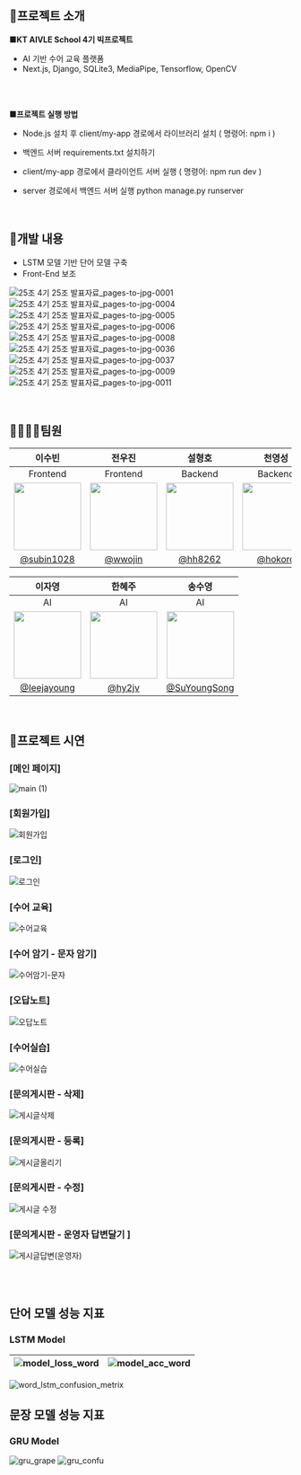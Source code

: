 
## 📌프로젝트 소개
**■KT AIVLE School 4기 빅프로젝트**
- AI 기반 수어 교육 플랫폼
- Next.js, Django, SQLite3, MediaPipe, Tensorflow, OpenCV
<!-- - ✉️officialrossetta@gmail.com -->

</br>


</br>

**■프로젝트 실행 방법**
 - Node.js 설치 후 client/my-app 경로에서 라이브러리 설치 ( 명령어: npm i )
 - 백엔드 서버 requirements.txt 설치하기
 - client/my-app 경로에서 클라이언트 서버 실행 ( 명령어: npm run dev )
 - server 경로에서 백엔드 서버 실행 python manage.py runserver

   </br>
   
## 🔧개발 내용
- LSTM 모델 기반 단어 모델 구축
- Front-End 보조
  

   
![25조  4기 25조 발표자료_pages-to-jpg-0001](https://github.com/SuYoungSong/Rossetta/assets/98371516/191749c3-8dce-4f6d-b868-fb64b596d811)
![25조  4기 25조 발표자료_pages-to-jpg-0004](https://github.com/SuYoungSong/Rossetta/assets/98371516/dcb4ca23-f4d3-4d47-a73b-9e21395b57c9)
![25조  4기 25조 발표자료_pages-to-jpg-0005](https://github.com/SuYoungSong/Rossetta/assets/98371516/8bdb0f67-7574-4496-9db4-b182f010f90f)
![25조  4기 25조 발표자료_pages-to-jpg-0006](https://github.com/SuYoungSong/Rossetta/assets/98371516/d82e6c83-97bd-439b-8b41-ca9b56d42fc7)
![25조  4기 25조 발표자료_pages-to-jpg-0008](https://github.com/SuYoungSong/Rossetta/assets/98371516/75f10642-46c0-476c-a2b5-a1f4b63f2bed)
![25조  4기 25조 발표자료_pages-to-jpg-0036](https://github.com/SuYoungSong/Rossetta/assets/98371516/ac089b75-07a9-4d7b-9385-72fbf41c4ae8)
![25조  4기 25조 발표자료_pages-to-jpg-0037](https://github.com/SuYoungSong/Rossetta/assets/98371516/9ef4140c-f11b-4be3-96d9-13ea5fbf6def)
![25조  4기 25조 발표자료_pages-to-jpg-0009](https://github.com/SuYoungSong/Rossetta/assets/98371516/6f62066e-8883-4e4d-b2b4-629cc6dac71f)
![25조  4기 25조 발표자료_pages-to-jpg-0011](https://github.com/SuYoungSong/Rossetta/assets/98371516/874c7416-c5c0-449c-837f-467f755aa208)



<br>

## 👨‍👩‍👧‍👧팀원
|이수빈|전우진|설형호|천영성|
|:-:|:-:|:-:|:-:|
|Frontend|Frontend|Backend|Backend|
|<img src='https://github.com/SuYoungSong/Rossetta/assets/98371516/c5a89c57-2561-4103-90c2-d25e4be7dda9' width=120 />|<img src='https://github.com/SuYoungSong/Rossetta/assets/98371516/351dd7f1-e0db-4b37-8fad-e4289ac3c133' width=120 />|<img src='https://github.com/SuYoungSong/Rossetta/assets/98371516/34f40b68-59cf-4a38-9b20-95e8a6767583' width=120 />|<img src='https://github.com/SuYoungSong/Rossetta/assets/98371516/8b5ea0b4-bc12-4b3b-b4ef-2bc4539ea081' width=120 />|
|[@subin1028](https://github.com/subin1028)|[@wwojin](https://github.com/jsm9194)|[@hh8262](https://github.com/hh8262)|[@hokoro](https://github.com/hokoro)|


|이자영|한혜주|송수영|
|:-:|:-:|:-:|
|AI|AI|AI|
|<img src='https://github.com/SuYoungSong/Rossetta/assets/98371516/eb18b171-6e13-4a3c-8ab4-96d3e3af5c35' width=120 />|<img src='https://github.com/SuYoungSong/Rossetta/assets/98371516/c2a4bbbf-e95d-4748-b24d-1e851f1dd838' width=120 />|<img src='https://github.com/SuYoungSong/Rossetta/assets/98371516/5fb92c4b-e2f8-4d3c-8726-0082e034e356' width=120 />|
|[@Ieejayoung](https://github.com/Ieejayoung) |[@hy2jv](https://github.com/hy2jv)|[@SuYoungSong](https://github.com/SuYoungSong)|

<br>

## 🔎프로젝트 시연
### [메인 페이지]
![main (1)](https://github.com/SuYoungSong/Rossetta/assets/98371516/d20e721b-e1a7-469d-a8e1-748f7c5e9914)

### [회원가입]
![회원가입](https://github.com/SuYoungSong/Rossetta/assets/80526924/a60b3d02-cb63-4fc6-a2f1-be289cbacc84)

### [로그인]
![로그인](https://github.com/SuYoungSong/Rossetta/assets/80526924/8bcfd62a-c7f8-4a62-9c30-5b110f58773d)

### [수어 교육]
![수어교육](https://github.com/SuYoungSong/Rossetta/assets/80526924/0c043c93-6702-43d2-bdf1-ac297e66d63a)


### [수어 암기 - 문자 암기]
![수어암기-문자](https://github.com/SuYoungSong/Rossetta/assets/80526924/494b0f62-bffb-48cc-88d8-421c2967e53a)

### [오답노트]
![오답노트](https://github.com/SuYoungSong/Rossetta/assets/80526924/9521e9f4-ae8d-4b7b-88e1-20f6849a33e5)

### [수어실습]
![수어실습](https://github.com/SuYoungSong/Rossetta/assets/80526924/732139db-ada4-4c27-916a-ab26e4470c2c)


### [문의게시판 - 삭제]
![게시글삭제](https://github.com/SuYoungSong/Rossetta/assets/80526924/e22a0f48-50b2-4d95-886a-f742b64a2ea6)


### [문의게시판 - 등록]
![게시글올리기](https://github.com/SuYoungSong/Rossetta/assets/80526924/ad73ff38-6fbb-400d-8c19-8f76748722ef)


### [문의게시판 - 수정]
![게시글 수정](https://github.com/SuYoungSong/Rossetta/assets/80526924/eb0df803-a986-45de-b925-d44027e28b9c)


### [문의게시판 - 운영자 답변달기 ]
![게시글답변(운영자)](https://github.com/SuYoungSong/Rossetta/assets/80526924/193dd174-8888-4fe4-b23d-2272c86e6c79)


<br>




<br>

## 단어 모델 성능 지표
### LSTM Model

![model_loss_word](https://github.com/SuYoungSong/Rossetta/assets/98371516/22c1b3d4-2651-4019-a690-4f5c775601ed)|![model_acc_word](https://github.com/SuYoungSong/Rossetta/assets/98371516/9fef2deb-b347-442b-b334-5bec0db10ad1)
---|---|

![word_lstm_confusion_metrix](https://github.com/SuYoungSong/Rossetta/assets/98371516/a6277988-788d-4893-8658-144e3d8f30cf)


## 문장 모델 성능 지표
### GRU Model
![gru_grape](https://github.com/SuYoungSong/Rossetta/assets/98371516/3f1726ee-a568-4240-a602-f36ef96e1d8f)
![gru_confu](https://github.com/SuYoungSong/Rossetta/assets/98371516/e5f71a3e-6cf7-4375-8b0f-63acd8d99ee2)




